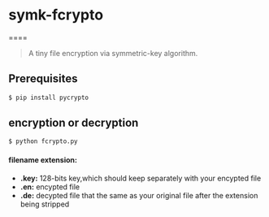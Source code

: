 # symk-fcrypto
====

> A tiny file encryption via symmetric-key algorithm.

## Prerequisites

```bash
$ pip install pycrypto
```

## encryption or decryption

```bash
$ python fcrypto.py
```

#### filename extension:
* __.key:__ 128-bits key,which should keep separately with your encypted file
* __.en:__ encypted file
* __.de:__ decypted file that the same as your original file after the extension being stripped
